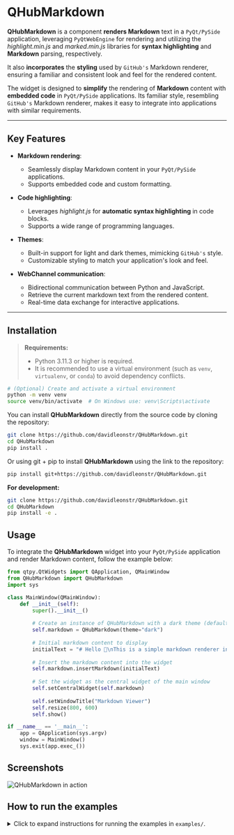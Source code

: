 # QHubMarkdown

**QHubMarkdown** is a component **renders Markdown** text in a `PyQt/PySide` application, leveraging `PyQtWebEngine` for rendering and utilizing the *highlight.min.js* and *marked.min.js* libraries for **syntax highlighting** and **Markdown** parsing, respectively. 

It also **incorporates** the **styling** used by `GitHub's` Markdown renderer, ensuring a familiar and consistent look and feel for the rendered content.

The widget is designed to **simplify** the rendering of **Markdown** content with **embedded code** in `PyQt/PySide` applications. Its familiar style, resembling `GitHub's` Markdown renderer, makes it easy to integrate into applications with similar requirements.

---

## Key Features

- **Markdown rendering**:
  - Seamlessly display Markdown content in your `PyQt/PySide` applications.
  - Supports embedded code and custom formatting.

- **Code highlighting**:
  - Leverages *highlight.js* for **automatic syntax highlighting** in code blocks.
  - Supports a wide range of programming languages.

- **Themes**:
  - Built-in support for light and dark themes, mimicking `GitHub's` style.
  - Customizable styling to match your application's look and feel.

- **WebChannel communication**:
  - Bidirectional communication between Python and JavaScript.
  - Retrieve the current markdown text from the rendered content.
  - Real-time data exchange for interactive applications.

---

## Installation

> **Requirements:**
> - Python 3.11.3 or higher is required.
> - It is recommended to use a virtual environment (such as `venv`, `virtualenv`, or `conda`) to avoid dependency conflicts.

```bash
# (Optional) Create and activate a virtual environment
python -m venv venv
source venv/bin/activate  # On Windows use: venv\Scripts\activate
```

You can install **QHubMarkdown** directly from the source code by cloning the repository:

```bash
git clone https://github.com/davidleonstr/QHubMarkdown.git
cd QHubMarkdown
pip install .
```

Or using git + pip to install **QHubMarkdown** using the link to the repository:

```bash
pip install git+https://github.com/davidleonstr/QHubMarkdown.git
```

**For development:**
```bash
git clone https://github.com/davidleonstr/QHubMarkdown.git
cd QHubMarkdown
pip install -e .
```

## Usage

To integrate the **QHubMarkdown** widget into your `PyQt/PySide` application and render Markdown content, follow the example below:

```python
from qtpy.QtWidgets import QApplication, QMainWindow
from QHubMarkdown import QHubMarkdown
import sys

class MainWindow(QMainWindow):
    def __init__(self):
        super().__init__()
        
        # Create an instance of QHubMarkdown with a dark theme (default theme)
        self.markdown = QHubMarkdown(theme="dark")
        
        # Initial markdown content to display
        initialText = "# Hello 👋\nThis is a simple markdown renderer in PyQt/PySide."
        
        # Insert the markdown content into the widget
        self.markdown.insertMarkdown(initialText)
        
        # Set the widget as the central widget of the main window
        self.setCentralWidget(self.markdown)
        
        self.setWindowTitle("Markdown Viewer")
        self.resize(800, 600)
        self.show()

if __name__ == '__main__':
    app = QApplication(sys.argv)
    window = MainWindow()
    sys.exit(app.exec_())
```

## Screenshots

![QHubMarkdown in action](https://drive.google.com/uc?id=1p8vNegqiVqY2j8m62AJ7LihmpErFTn3k)

## How to run the examples

<details>
<summary>Click to expand instructions for running the examples in <code>examples/</code>.</summary>

You can find usage examples in the [`examples`](./examples) folder.

To run an example, use the following command in your terminal from the project root:

```bash
python examples/widget_display.py
```

Or try the Markdown editor example:

```bash
python examples/markdown_editor.py
```

**Example descriptions:**
- <code>widget_display.py</code>: Shows how to render Markdown in a PyQt/PySide window.
- <code>markdown_editor.py</code>: Example of an interactive Markdown editor with WebChannel support.

</details>
